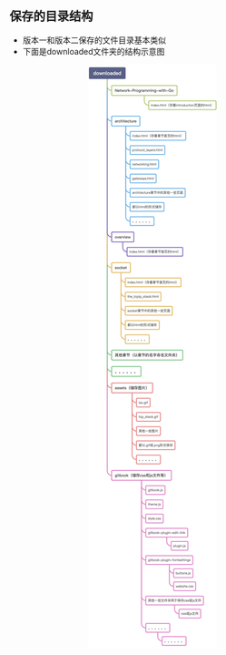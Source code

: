 ## 保存的目录结构

- 版本一和版本二保存的文件目录基本类似
- 下面是downloaded文件夹的结构示意图

<div align=center><img src="../images/31.png"/></div>